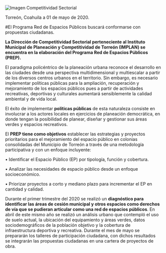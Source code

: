
<img class="img-responsive" src="2020-05-04-comunicado-competitividad-sectorial/ima01.jpg" alt="Imagen  Competitividad Sectorial">

Torreón, Coahuila a 01 de mayo de 2020.

#El Programa Red de Espacios Públicos buscará conformarse con propuestas ciudadanas.

**La Dirección de Competitividad Sectorial perteneciente al Instituto Municipal de Planeación y Competitividad de Torreón (IMPLAN) se encuentra en la elaboración del Programa Red de Espacios Públicos (PREP).**

El paradigma policéntrico de la planeación urbana reconoce el desarrollo en las ciudades desde una perspectiva multidimensional y multiescalar a partir de los diversos centros urbanos en el territorio. Sin embargo, es necesario implementar políticas públicas para la ampliación, recuperación y mejoramiento de los espacios públicos pues a partir de actividades recreativas, deportivas y culturales aumentará sensiblemente la calidad ambiental y de vida local.

El éxito de implementar **políticas públicas** de esta naturaleza consiste en involucrar a los actores locales en ejercicios de planeación democrática, en donde tengan la posibilidad de planear, diseñar y gestionar sus áreas verdes y espacios recreativos.

El **PREP tiene como objetivos** establecer las estrategias y proyectos prioritarios para el mejoramiento del espacio público en colonias consolidadas del Municipio de Torreón a través de una metodología participativa y con un enfoque incluyente:

• Identificar el Espacio Público (EP) por tipología, función y cobertura.

• Analizar las necesidades de espacio público desde un enfoque socioeconómico.

• Priorizar proyectos a corto y mediano plazo para incrementar el EP en cantidad y calidad.

Durante el primer trimestre del 2020 se realizó un **diagnóstico para identificar las áreas de cesión municipal y otros espacios como derechos de vía que se pudieran articular como una red de espacios públicos**. En abril de este mismo año se realizó un análisis urbano que contempló el uso de suelo actual, la ubicación del equipamiento y áreas verdes, datos sociodemográficos de la población objetivo y la cobertura de infraestructura deportiva y recreativa. Durante el mes de mayo se prepararán los talleres de participación ciudadana, con dichos resultados se integrarán las propuestas ciudadanas en una cartera de proyectos de obra.
